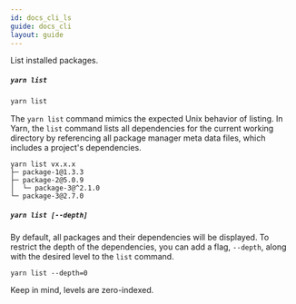```yaml
---
id: docs_cli_ls
guide: docs_cli
layout: guide
---
```


<p class="lead">List installed packages.</p>

##### `yarn list` <a class="toc" id="toc-yarn-ls" href="#toc-yarn-ls"></a>

```sh
yarn list
```

The `yarn list` command mimics the expected Unix behavior of listing. In Yarn, the `list` 
command lists all dependencies for the current working directory by referencing all 
package manager meta data files, which includes a project's dependencies.

```
yarn list vx.x.x
├─ package-1@1.3.3
├─ package-2@5.0.9
│  └─ package-3@^2.1.0
└─ package-3@2.7.0
```

##### `yarn list [--depth]` <a class="toc" id="toc-yarn-ls-depth" href="#toc-yarn-ls-depth"></a>

By default, all packages and their dependencies will be displayed. To restrict the depth of the
dependencies, you can add a flag, `--depth`, along with the desired level to the `list` command. 

```
yarn list --depth=0
```
Keep in mind, levels are zero-indexed.

